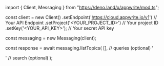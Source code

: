 import { Client, Messaging } from "https://deno.land/x/appwrite/mod.ts";

const client = new Client()
    .setEndpoint('https://cloud.appwrite.io/v1') // Your API Endpoint
    .setProject('<YOUR_PROJECT_ID>') // Your project ID
    .setKey('<YOUR_API_KEY>'); // Your secret API key

const messaging = new Messaging(client);

const response = await messaging.listTopics(
    [], // queries (optional)
    '<SEARCH>' // search (optional)
);
